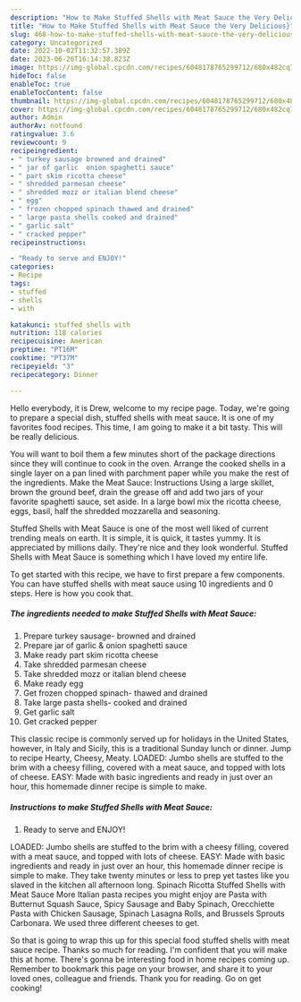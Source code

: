 ```yaml
---
description: "How to Make Stuffed Shells with Meat Sauce the Very Delicious}"
title: "How to Make Stuffed Shells with Meat Sauce the Very Delicious}"
slug: 468-how-to-make-stuffed-shells-with-meat-sauce-the-very-delicious
category: Uncategorized
date: 2022-10-02T11:32:57.389Z
date: 2023-06-26T16:14:38.823Z
image: https://img-global.cpcdn.com/recipes/6048178765299712/680x482cq70/stuffed-shells-with-meat-sauce-recipe-main-photo.jpg
hideToc: false
enableToc: true
enableTocContent: false
thumbnail: https://img-global.cpcdn.com/recipes/6048178765299712/680x482cq70/stuffed-shells-with-meat-sauce-recipe-main-photo.jpg
cover: https://img-global.cpcdn.com/recipes/6048178765299712/680x482cq70/stuffed-shells-with-meat-sauce-recipe-main-photo.jpg
author: Admin
authorAv: notfound
ratingvalue: 3.6
reviewcount: 9
recipeingredient:
- " turkey sausage browned and drained"
- " jar of garlic  onion spaghetti sauce"
- " part skim ricotta cheese"
- " shredded parmesan cheese"
- " shredded mozz or italian blend cheese"
- " egg"
- " frozen chopped spinach thawed and drained"
- " large pasta shells cooked and drained"
- " garlic salt"
- " cracked pepper"
recipeinstructions:

- "Ready to serve and ENJOY!"
categories:
- Recipe
tags:
- stuffed
- shells
- with

katakunci: stuffed shells with 
nutrition: 118 calories
recipecuisine: American
preptime: "PT16M"
cooktime: "PT37M"
recipeyield: "3"
recipecategory: Dinner

---
```



Hello everybody, it is Drew, welcome to my recipe page. Today, we're going to prepare a special dish, stuffed shells with meat sauce. It is one of my favorites food recipes. This time, I am going to make it a bit tasty. This will be really delicious.

You will want to boil them a few minutes short of the package directions since they will continue to cook in the oven. Arrange the cooked shells in a single layer on a pan lined with parchment paper while you make the rest of the ingredients. Make the Meat Sauce: Instructions Using a large skillet, brown the ground beef, drain the grease off and add two jars of your favorite spaghetti sauce, set aside. In a large bowl mix the ricotta cheese, eggs, basil, half the shredded mozzarella and seasoning.

Stuffed Shells with Meat Sauce is one of the most well liked of current trending meals on earth. It is simple, it is quick, it tastes yummy. It is appreciated by millions daily. They're nice and they look wonderful. Stuffed Shells with Meat Sauce is something which I have loved my entire life.


To get started with this recipe, we have to first prepare a few components. You can have stuffed shells with meat sauce using 10 ingredients and 0 steps. Here is how you cook that.

<!--inarticleads1-->

##### The ingredients needed to make Stuffed Shells with Meat Sauce:

1. Prepare  turkey sausage- browned and drained
1. Prepare  jar of garlic &amp; onion spaghetti sauce
1. Make ready  part skim ricotta cheese
1. Take  shredded parmesan cheese
1. Take  shredded mozz or italian blend cheese
1. Make ready  egg
1. Get  frozen chopped spinach- thawed and drained
1. Take  large pasta shells- cooked and drained
1. Get  garlic salt
1. Get  cracked pepper


This classic recipe is commonly served up for holidays in the United States, however, in Italy and Sicily, this is a traditional Sunday lunch or dinner. Jump to recipe Hearty, Cheesy, Meaty. LOADED: Jumbo shells are stuffed to the brim with a cheesy filling, covered with a meat sauce, and topped with lots of cheese. EASY: Made with basic ingredients and ready in just over an hour, this homemade dinner recipe is simple to make. 

<!--inarticleads2-->

##### Instructions to make Stuffed Shells with Meat Sauce:


1. Ready to serve and ENJOY!

LOADED: Jumbo shells are stuffed to the brim with a cheesy filling, covered with a meat sauce, and topped with lots of cheese. EASY: Made with basic ingredients and ready in just over an hour, this homemade dinner recipe is simple to make. They take twenty minutes or less to prep yet tastes like you slaved in the kitchen all afternoon long. Spinach Ricotta Stuffed Shells with Meat Sauce More Italian pasta recipes you might enjoy are Pasta with Butternut Squash Sauce, Spicy Sausage and Baby Spinach, Orecchiette Pasta with Chicken Sausage, Spinach Lasagna Rolls, and Brussels Sprouts Carbonara. We used three different cheeses to get. 

So that is going to wrap this up for this special food stuffed shells with meat sauce recipe. Thanks so much for reading. I'm confident that you will make this at home. There's gonna be interesting food in home recipes coming up. Remember to bookmark this page on your browser, and share it to your loved ones, colleague and friends. Thank you for reading. Go on get cooking!
